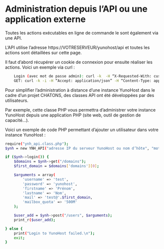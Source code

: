 # Administration depuis l’API ou une application externe

Toutes les actions exécutables en ligne de commande le sont également via une API.

L’API utilise l’adresse https://VOTRESERVEUR/yunohost/api et toutes les actions sont détaillées sur cette page.

Il faut d’abord récupérer un cookie de connexion pour ensuite réaliser les actions. Voici un exemple via curl :
```bash
    Login (avec mot de passe admin): curl -k  -H “X-Requested-With: customscript” -d “password=XXX” –dump-header headers https://VOTRESERVEUR/yunohost/api/login
    GET: curl -k -i -H “Accept: application/json” -H “Content-Type: application/json” -L -b headers -X GET https://VOTRESERVEUR/yunohost/api/ROUTE | grep }| python -mjson.tool
```
Pour simplifier l’administration à distance d’une instance YunoHost dans le cadre d’un projet CHATONS, des classes API ont été développées par des utilisateurs.

Par exemple, cette classe PHP vous permettra d’administrer votre instance YunoHost depuis une application PHP (site web, outil de gestion de capacité…).

Voici un exemple de code PHP permettant d’ajouter un utilisateur dans votre instance YunoHost :

```bash 
require("ynh_api.class.php");
$ynh = new YNH_API("adresse IP du serveur YunoHost ou nom d’hôte", "mot de passe administrateur");

if ($ynh->login()) {
    $domains = $ynh->get("/domains");
    $first_domain = $domains['domains'][0];

    $arguments = array(
        'username' => 'test',
        'password' => 'yunohost', 
        'firstname' => 'Prénom',
        'lastname' => 'Nom',
        'mail' => 'test@'.$first_domain,
        'mailbox_quota' => '500M'
    );

    $user_add = $ynh->post("/users", $arguments);
    print_r($user_add);

} else {
    print("Login to YunoHost failed.\n");
    exit;
}
```
